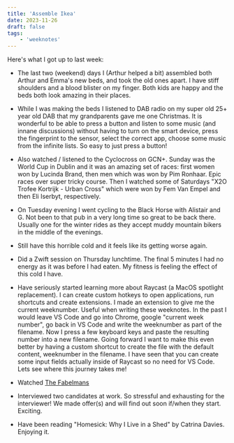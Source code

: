 ```yaml
---
title: 'Assemble Ikea'
date: 2023-11-26
draft: false
tags:
    - 'weeknotes'
---
```


Here's what I got up to last week:

-   The last two (weekend) days I (Arthur helped a bit) assembled both Arthur and Emma's new beds, and took the old ones apart. I have stiff shoulders and a blood blister on my finger. Both kids are happy and the beds both look amazing in their places.

-   While I was making the beds I listened to DAB radio on my super old 25+ year old DAB that my grandparents gave me one Christmas. It is wonderful to be able to press a button and listen to some music (and innane discussions) without having to turn on the smart device, press the fingerprint to the sensor, select the correct app, choose some music from the infinite lists. So easy to just press a button!

-   Also watched / listened to the Cyclocross on GCN+. Sunday was the World Cup in Dublin and it was an amazing set of races: first women won by Lucinda Brand, then men which was won by Pim Ronhaar. Epic races over super tricky course. Then I watched some of Saturdays "X2O Trofee Kortrijk - Urban Cross" which were won by Fem Van Empel and then Eli Iserbyt, respectively.

-   On Tuesday evening I went cycling to the Black Horse with Alistair and G. Not been to that pub in a very long time so great to be back there. Usually one for the winter rides as they accept muddy mountain bikers in the middle of the evenings.

-   Still have this horrible cold and it feels like its getting worse again.

-   Did a Zwift session on Thursday lunchtime. The final 5 minutes I had no energy as it was before I had eaten. My fitness is feeling the effect of this cold I have.

-   Have seriously started learning more about Raycast (a MacOS spotlight replacement). I can create custom hotkeys to open applications, run shortcuts and create extensions. I made an extension to give me the current weeknumber. Useful when writing these weeknotes. In the past I would leave VS Code and go into Chrome, google "current week number", go back in VS Code and write the weeknumber as part of the filename. Now I press a few keyboard keys and paste the resulting number into a new filename. Going forward I want to make this even better by having a custom shortcut to create the file with the default content, weeknumber in the filename. I have seen that you can create some input fields actually inside of Raycast so no need for VS Code. Lets see where this journey takes me!

-   Watched [The Fabelmans](https://www.imdb.com/title/tt14208870/)

-   Interviewed two candidates at work. So stressful and exhausting for the interviewer! We made offer(s) and will find out soon if/when they start. Exciting.

-   Have been reading "Homesick: Why I Live in a Shed" by Catrina Davies. Enjoying it.
